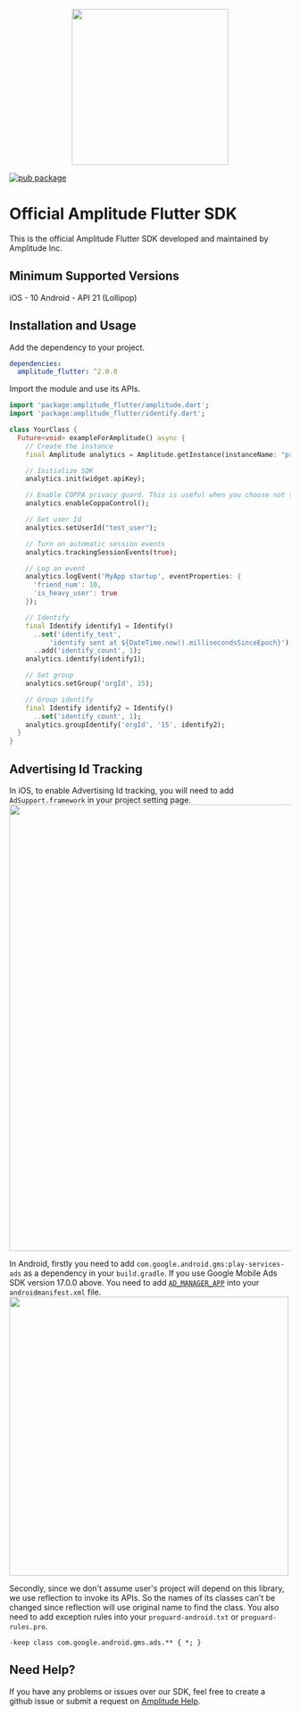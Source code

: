 <p align="center">
  <a href="https://amplitude.com" target="_blank" align="center">
    <img src="https://static.amplitude.com/lightning/46c85bfd91905de8047f1ee65c7c93d6fa9ee6ea/static/media/amplitude-logo-with-text.4fb9e463.svg" width="280">
  </a>
  <br />
</p>

[![pub package](https://img.shields.io/pub/v/amplitude_flutter.svg)](https://pub.dartlang.org/packages/amplitude_flutter)

# Official Amplitude Flutter SDK
This is the official Amplitude Flutter SDK developed and maintained by Amplitude Inc.

## Minimum Supported Versions
iOS - 10
Android - API 21 (Lollipop)

## Installation and Usage
Add the dependency to your project.
```yaml
dependencies:
  amplitude_flutter: ^2.0.0
```

Import the module and use its APIs.
```dart
import 'package:amplitude_flutter/amplitude.dart';
import 'package:amplitude_flutter/identify.dart';

class YourClass {
  Future<void> exampleForAmplitude() async {
    // Create the instance
    final Amplitude analytics = Amplitude.getInstance(instanceName: "project");

    // Initialize SDK
    analytics.init(widget.apiKey);

    // Enable COPPA privacy guard. This is useful when you choose not to report sensitive user information.
    analytics.enableCoppaControl();

    // Set user Id
    analytics.setUserId("test_user");

    // Turn on automatic session events
    analytics.trackingSessionEvents(true);

    // Log an event
    analytics.logEvent('MyApp startup', eventProperties: {
      'friend_num': 10,
      'is_heavy_user': true
    });

    // Identify
    final Identify identify1 = Identify()
      ..set('identify_test',
          'identify sent at ${DateTime.now().millisecondsSinceEpoch}')
      ..add('identify_count', 1);
    analytics.identify(identify1);

    // Set group
    analytics.setGroup('orgId', 15);

    // Group identify
    final Identify identify2 = Identify()
      ..set('identify_count', 1);
    analytics.groupIdentify('orgId', '15', identify2);
  }
}
```

## Advertising Id Tracking
In iOS, to enable Advertising Id tracking, you will need to add `AdSupport.framework` in your project setting page. 
<img src="https://github.com/amplitude/Amplitude-Flutter/blob/master/add_dep_ios.png" width="800">

In Android, firstly you need to add `com.google.android.gms:play-services-ads` as a dependency in your `build.gradle`. If you use Google Mobile Ads SDK version 17.0.0 above. You need to add [`AD_MANAGER_APP`](https://developers.google.com/ad-manager/mobile-ads-sdk/android/quick-start#update_your_androidmanifestxml) into your `androidmanifest.xml` file.
<img src="https://github.com/amplitude/Amplitude-Flutter/blob/master/add_dep_android.png" width="500">

Secondly, since we don't assume user's project will depend on this library, we use reflection to invoke its APIs. So the names of its classes can't be changed since reflection will use original name to find the class. You also need to add exception rules into your `proguard-android.txt` or `proguard-rules.pro`.

```
-keep class com.google.android.gms.ads.** { *; }
```

## Need Help?
If you have any problems or issues over our SDK, feel free to create a github issue or submit a request on [Amplitude Help](https://help.amplitude.com/hc/en-us/requests/new).
